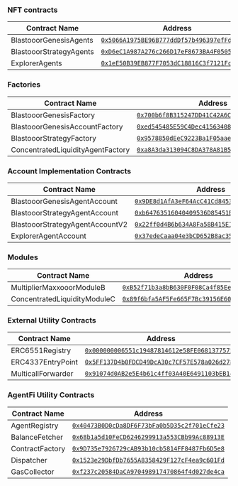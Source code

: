 ### NFT contracts

| Contract Name                    | Address                                      |
|----------------------------------|----------------------------------------------|
| BlastooorGenesisAgents           | [`0x5066A1975BE96B777ddDf57b496397efFdDcB4A9`](https://testnet.blastscan.io/address/0x5066A1975BE96B777ddDf57b496397efFdDcB4A9) |
| BlastooorStrategyAgents          | [`0xD6eC1A987A276c266D17eF8673BA4F05055991C7`](https://testnet.blastscan.io/address/0xD6eC1A987A276c266D17eF8673BA4F05055991C7) |
| ExplorerAgents                   | [`0x1eE50B39EB877F7053dC18816C3f7121Fc7340De`](https://testnet.blastscan.io/address/0x1eE50B39EB877F7053dC18816C3f7121Fc7340De) |

### Factories

| Contract Name                    | Address                                      |
|----------------------------------|----------------------------------------------|
| BlastooorGenesisFactory          | [`0x700b6f8B315247DD41C42A6Cfca1dAE6B4567f3B`](https://testnet.blastscan.io/address/0x700b6f8B315247DD41C42A6Cfca1dAE6B4567f3B) |
| BlastooorGenesisAccountFactory   | [`0xed545485E59C4Dec4156340871CEA8242674b6a2`](https://testnet.blastscan.io/address/0xed545485E59C4Dec4156340871CEA8242674b6a2) |
| BlastooorStrategyFactory         | [`0x9578850dEeC9223Ba1F05aae1c998DD819c7520B`](https://testnet.blastscan.io/address/0x9578850dEeC9223Ba1F05aae1c998DD819c7520B) |
| ConcentratedLiquidityAgentFactory| [`0xa8A3da313094C8DA378A81B5922a04049bDaAf79`](https://testnet.blastscan.io/address/0xa8A3da313094C8DA378A81B5922a04049bDaAf79) |

### Account Implementation Contracts

| Contract Name                    | Address                                      |
|----------------------------------|----------------------------------------------|
| BlastooorGenesisAgentAccount     | [`0x9DE8d1AfA3eF64AcC41Cd84533EE09A0Cd87fefF`](https://testnet.blastscan.io/address/0x9DE8d1AfA3eF64AcC41Cd84533EE09A0Cd87fefF) |
| BlastooorStrategyAgentAccount    | [`0xb64763516040409536D85451E423e444528d66ff`](https://testnet.blastscan.io/address/0xb64763516040409536D85451E423e444528d66ff) |
| BlastooorStrategyAgentAccountV2  | [`0x22ff0d4B6b634A8Fa58B415E13bafa51FC0c80B8`](https://testnet.blastscan.io/address/0x22ff0d4B6b634A8Fa58B415E13bafa51FC0c80B8) |
| ExplorerAgentAccount             | [`0x37edeCaaa04e3bCD652B8ac35d928d57b66b212D`](https://testnet.blastscan.io/address/0x37edeCaaa04e3bCD652B8ac35d928d57b66b212D) |

### Modules

| Contract Name                    | Address                                      |
|----------------------------------|----------------------------------------------|
| MultiplierMaxxooorModuleB        | [`0xB52f71b3a8bB630F0F08Ca4f85EeF0d29212cEC0`](https://testnet.blastscan.io/address/0xB52f71b3a8bB630F0F08Ca4f85EeF0d29212cEC0) |
| ConcentratedLiquidityModuleC     | [`0x89f6bfa5AF5Fe665F7Bc39156E6023641e426A9e`](https://testnet.blastscan.io/address/0x89f6bfa5AF5Fe665F7Bc39156E6023641e426A9e) |

### External Utility Contracts

| Contract Name                    | Address                                      |
|----------------------------------|----------------------------------------------|
| ERC6551Registry                  | [`0x000000006551c19487814612e58FE06813775758`](https://testnet.blastscan.io/address/0x000000006551c19487814612e58FE06813775758) |
| ERC4337EntryPoint                | [`0x5FF137D4b0FDCD49DcA30c7CF57E578a026d2789`](https://testnet.blastscan.io/address/0x5FF137D4b0FDCD49DcA30c7CF57E578a026d2789) |
| MulticallForwarder               | [`0x91074d0AB2e5E4b61c4ff03A40E6491103bEB14a`](https://testnet.blastscan.io/address/0x91074d0AB2e5E4b61c4ff03A40E6491103bEB14a) |

### AgentFi Utility Contracts

| Contract Name                    | Address                                      |
|----------------------------------|----------------------------------------------|
| AgentRegistry                    | [`0x40473B0D0cDa8DF6F73bFa0b5D35c2f701eCfe23`](https://testnet.blastscan.io/address/0x40473B0D0cDa8DF6F73bFa0b5D35c2f701eCfe23) |
| BalanceFetcher                   | [`0x68b1a5d10FeCD6246299913a553CBb99Ac88913E`](https://testnet.blastscan.io/address/0x68b1a5d10FeCD6246299913a553CBb99Ac88913E) |
| ContractFactory                  | [`0x9D735e7926729cAB93b10cb5814FF8487Fb6D5e8`](https://testnet.blastscan.io/address/0x9D735e7926729cAB93b10cb5814FF8487Fb6D5e8) |
| Dispatcher                       | [`0x1523e29DbfDb7655A8358429F127cF4ea9c601Fd`](https://testnet.blastscan.io/address/0x1523e29DbfDb7655A8358429F127cF4ea9c601Fd) |
| GasCollector                     | [`0xf237c20584DaCA970498917470864f4d027de4ca`](https://testnet.blastscan.io/address/0xf237c20584DaCA970498917470864f4d027de4ca) |
